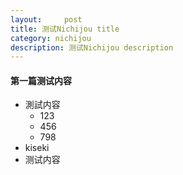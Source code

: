 ```yaml
---
layout:     post
title: 测试Nichijou title  
category: nichijou
description: 测试Nichijou description
---
```


#### 第一篇测试内容
* 測試内容
	* 123
	* 456
	* 798
* kiseki
* 测试内容